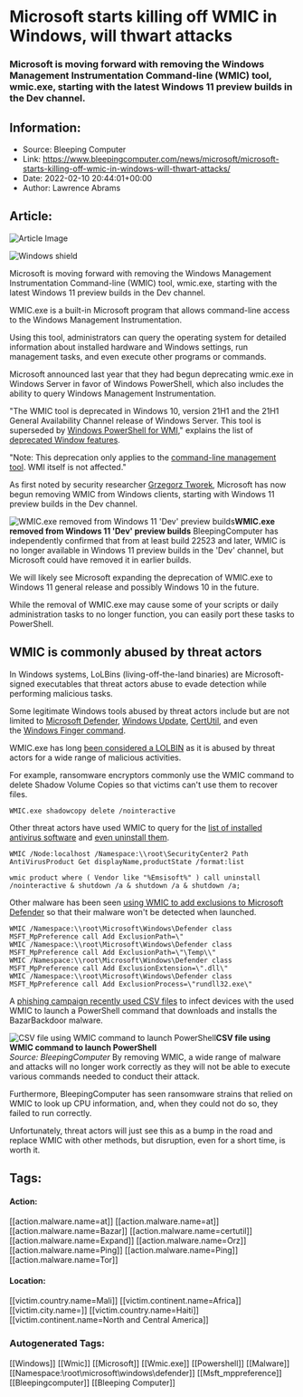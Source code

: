 # Microsoft starts killing off WMIC in Windows, will thwart attacks
### Microsoft is moving forward with removing the Windows Management Instrumentation Command-line (WMIC) tool, wmic.exe, starting with the latest Windows 11 preview builds in the Dev channel.

## Information:
+ Source: Bleeping Computer
+ Link: https://www.bleepingcomputer.com/news/microsoft/microsoft-starts-killing-off-wmic-in-windows-will-thwart-attacks/
+ Date: 2022-02-10 20:44:01+00:00
+ Author: Lawrence Abrams


## Article:
![Article Image](https://www.bleepstatic.com/content/hl-images/2021/05/26/Microsoft-Defender.jpg)

![Windows shield](https://www.bleepstatic.com/content/hl-images/2021/05/26/Microsoft-Defender.jpg)


Microsoft is moving forward with removing the Windows Management Instrumentation Command-line (WMIC) tool, wmic.exe, starting with the latest Windows 11 preview builds in the Dev channel.


WMIC.exe is a built-in Microsoft program that allows command-line access to the Windows Management Instrumentation.


Using this tool, administrators can query the operating system for detailed information about installed hardware and Windows settings, run management tasks, and even execute other programs or commands.


Microsoft announced last year that they had begun deprecating wmic.exe in Windows Server in favor of Windows PowerShell, which also includes the ability to query Windows Management Instrumentation.


"The WMIC tool is deprecated in Windows 10, version 21H1 and the 21H1 General Availability Channel release of Windows Server. This tool is superseded by [Windows PowerShell for WMI](https://docs.microsoft.com/en-us/powershell/scripting/learn/ps101/07-working-with-wmi)," explains the list of [deprecated Window features](https://docs.microsoft.com/en-us/windows/deployment/planning/windows-10-deprecated-features).


"Note: This deprecation only applies to the [command-line management tool](https://docs.microsoft.com/en-us/windows/win32/wmisdk/wmic). WMI itself is not affected."


As first noted by security researcher [Grzegorz Tworek](https://twitter.com/0gtweet/status/1491340578810114054), Microsoft has now begun removing WMIC from Windows clients, starting with Windows 11 preview builds in the Dev channel.



![WMIC.exe removed from Windows 11 'Dev' preview builds](https://www.bleepstatic.com/images/news/Microsoft/windows-11/w/wmic-deprecation/wmic-deprecated-in-windows-11.jpg)**WMIC.exe removed from Windows 11 'Dev' preview builds**
BleepingComputer has independently confirmed that from at least build 22523 and later, WMIC is no longer available in Windows 11 preview builds in the 'Dev' channel, but Microsoft could have removed it in earlier builds.


We will likely see Microsoft expanding the deprecation of WMIC.exe to Windows 11 general release and possibly Windows 10 in the future.


While the removal of WMIC.exe may cause some of your scripts or daily administration tasks to no longer function, you can easily port these tasks to PowerShell.


WMIC is commonly abused by threat actors
----------------------------------------


In Windows systems, LoLBins (living-off-the-land binaries) are Microsoft-signed executables that threat actors abuse to evade detection while performing malicious tasks.


Some legitimate Windows tools abused by threat actors include but are not limited to [Microsoft Defender](https://www.bleepingcomputer.com/news/microsoft/microsoft-defender-can-ironically-be-used-to-download-malware/), [Windows Update](https://www.bleepingcomputer.com/news/security/windows-update-can-be-abused-to-execute-malicious-programs/), [CertUtil](https://www.bleepingcomputer.com/news/security/certutilexe-could-allow-attackers-to-download-malware-while-bypassing-av/), and even the [Windows Finger command](https://www.bleepingcomputer.com/news/security/windows-finger-command-abused-by-phishing-to-download-malware/).


WMIC.exe has long [been considered a LOLBIN](https://lolbas-project.github.io/) as it is abused by threat actors for a wide range of malicious activities.


For example, ransomware encryptors commonly use the WMIC command to delete Shadow Volume Copies so that victims can't use them to recover files.



```
WMIC.exe shadowcopy delete /nointeractive
```

Other threat actors have used WMIC to query for the [list of installed antivirus software](https://www.bleepingcomputer.com/news/security/gootkit-malware-bypasses-windows-defender-by-setting-path-exclusions/) and [even uninstall them](https://www.bleepingcomputer.com/news/security/the-avcrypt-ransomware-tries-to-uninstall-your-av-software/).



```
WMIC /Node:localhost /Namespace:\\root\SecurityCenter2 Path AntiVirusProduct Get displayName,productState /format:list

wmic product where ( Vendor like "%Emsisoft%" ) call uninstall /nointeractive & shutdown /a & shutdown /a & shutdown /a;
```

Other malware has been seen [using WMIC to add exclusions to Microsoft Defender](https://www.bleepingcomputer.com/news/security/iobit-forums-hacked-to-spread-ransomware-to-its-members/) so that their malware won't be detected when launched.



```
WMIC /Namespace:\\root\Microsoft\Windows\Defender class MSFT_MpPreference call Add ExclusionPath=\"
WMIC /Namespace:\\root\Microsoft\Windows\Defender class MSFT_MpPreference call Add ExclusionPath=\"\Temp\\"
WMIC /Namespace:\\root\Microsoft\Windows\Defender class MSFT_MpPreference call Add ExclusionExtension=\".dll\"
WMIC /Namespace:\\root\Microsoft\Windows\Defender class MSFT_MpPreference call Add ExclusionProcess=\"rundll32.exe\"
```

A [phishing campaign recently used CSV files](https://www.bleepingcomputer.com/news/security/malicious-csv-text-files-used-to-install-bazarbackdoor-malware/) to infect devices with the used WMIC to launch a PowerShell command that downloads and installs the BazarBackdoor malware.



![CSV file using WMIC command to launch PowerShell](https://www.bleepstatic.com/images/news/malware/b/bazaloader/csv-file/malicious-csv-file.jpg)**CSV file using WMIC command to launch PowerShell**  
*Source: BleepingComputer*
By removing WMIC, a wide range of malware and attacks will no longer work correctly as they will not be able to execute various commands needed to conduct their attack.


Furthermore, BleepingComputer has seen ransomware strains that relied on WMIC to look up CPU information, and, when they could not do so, they failed to run correctly.


Unfortunately, threat actors will just see this as a bump in the road and replace WMIC with other methods, but disruption, even for a short time, is worth it.





## Tags:

#### Action:
[[action.malware.name=at]] [[action.malware.name=at]] [[action.malware.name=Bazar]] [[action.malware.name=certutil]] [[action.malware.name=Expand]] [[action.malware.name=Orz]] [[action.malware.name=Ping]] [[action.malware.name=Ping]] [[action.malware.name=Tor]]

#### Location:
[[victim.country.name=Mali]] [[victim.continent.name=Africa]] [[victim.city.name=]] [[victim.country.name=Haiti]] [[victim.continent.name=North and Central America]]

### Autogenerated Tags:
[[Windows]] [[Wmic]] [[Microsoft]] [[Wmic.exe]] [[Powershell]] [[Malware]] [[Namespace:\\root\microsoft\windows\defender]] [[Msft_mppreference]] [[Bleepingcomputer]] [[Bleeping Computer]]

